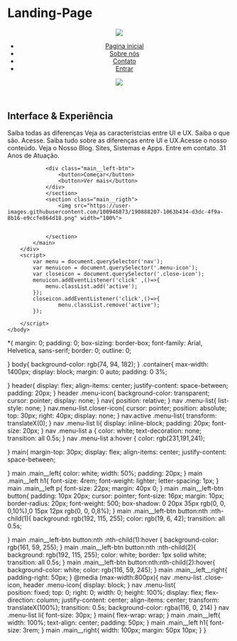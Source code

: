 # Landing-Page
<!DOCTYPE html>
<html lang ="pt-br">
    <head>
        <meta charset="UTF-8">
        <meta http-equiv="X-UA-Compatible" content="IE=edge">
        <meta name="viewport" content="width=device-witch, initial-scale=1.0">
        <link rel="shortcut icon" href="favicon.ico" type="image/x-icon">
        <link rel="stylesheet" href="style.css">
        <title>Landing Page</title>
    </head>
    <body>
        <div class="container">
            <header>
                <div class="logo">
                    <a href="index.html"><img src="https://user-images.githubusercontent.com/100946873/190888198-cc535941-04ad-4745-a940-2adc953a761d.png"></a>
                </div>
                 <nav>
                    <ul class="menu-list">
                        <li><a href="index.html">Pagina inicial</a></li>
                        <li><a href="#">Sobre nós</a></li>
                        <li><a href="#">Contato</a></li>
                        <li><a href="#">Entrar</a></li>
                    </ul>
                 </nav>
                 <buttonS><img src="https://user-images.githubusercontent.com/100946873/190888207-1063b434-d3dc-4f9a-8b16-e9ccfe864d18.png"></button>
            </header>
            <main>
                <section class="main__left">
                  <h1><b>Interface</b> & Experiência</h1>
                  <p>
                    Saiba todas as diferenças Veja as característcias entre UI e UX.
                    Saiba o que são. Acesse. Saiba tudo sobre as diferenças entre UI e UX.Acesse o nosso conteúdo. Veja o Nosso Blog.
                    Sites, Sistemas e Apps. Entre em contato. 31 Anos de Atuação.
                  </p>
                  
                <div class="main__left-btn">
                    <button>Começar</button>
                    <button>Ver mais</button>
                </div>
                </section>
                <section class="main__rigth">
                    <img src="https://user-images.githubusercontent.com/100946873/190888207-1063b434-d3dc-4f9a-8b16-e9ccfe864d18.png" width="100%">


                </section>
            </main>
        </div>
        <script>
            var menu = document.querySelector('nav');
            var menuicon = document.querySelector('.menu-icon');
            var closeicon = document.querySelector('.close-icon');
            menuicon.addEventListener('click' ,()=>{
                menu.classList.add('active');
            });
            closeicon.addEventListener('click',()=>{
                    menu.classList.remove('active');
            });

        </script>
    </body>
</html>

*{
    margin: 0;
    padding: 0;
    box-sizing: border-box;
    font-family: Arial, Helvetica, sans-serif;
    border: 0;
    outline: 0;

}
body{
    background-color: rgb(74, 94, 182);
}
.container{
    max-width: 1400px;
    display: block;
    margin: 0 auto;
    padding: 0 3%;

}
header{
    display: flex;
    align-items: center;
    justify-content: space-between;
    padding: 20px;
}
header .menu-icon{
    background-color: transparent;
    cursor: pointer;
    display: none;
}
nav{
    position: relative;
}
nav .menu-list{
    list-style: none;
}
nav.menu-list.closer-icon{
    cursor: pointer;
    position: absolute;
    top: 30px;
    right: 40px;
    display: none;
}
nav.active .menu-list{
    transform: translateX(0);
}
nav .menu-list li{
    display: inline-block;
    padding: 20px;
    font-size: 20px;
}
nav .menu-list a
{
   color: white;
   text-decoration: none;
   transition: all 0.5s;
}
nav .menu-list a:hover
{
   color:  rgb(231,191,241);

}
main{
    margin-top: 30px;
    display: flex;
    align-items: center;
    justify-content: space-between;

}
main .main__left{
    color: white;
    width: 50%;
    padding: 20px;
}
main .main__left h1{
    font-size: 4rem;
    font-weight: lighter;
    letter-spacing: 1px;
}
main .main__left p{
    font-size: 22px;
    margin: 40px 0;
}
main .main__left-btn button{
    padding: 10px 20px;
    cursor: pointer;
    font-size:  16px;
    margin: 10px;
    border-radius: 20px;
    font-weight: 500;
    box-shadow: 0 20px 35px rgb(0, 0, 0,10%),0 15px 12px rgb(0, 0, 0,8%);
}
main .main__left-btn button:nth :nth-child(1){
    background: rgb(192, 115, 255);
    color: rgb(19, 6, 42);
    transition: all 0.5s;
    
}
main .main__left-btn button:nth :nth-child(1):hover {
    background-color: rgb(161, 59, 255);
}
main .main__left-btn button:nth :nth-child(2){
    background: rgb(192, 115, 255);
    color: white;
    border: 1px solid white;
    transition: all 0.5s;
}
main .main__left-btn button:nth:nth-child(2):hover{
    background-color: white;
    color: rgb(116, 59, 245);
}
main .main__left__right{
    padding-right: 50px;
}
@media (max-width:800px){
    nav .menu-list .close-icon,
    header .menu-icon{
        display: block;
    }
      nav .menu-list{   
      position: fixed;
      top: 0;
      right: 0;
      width: 0;
      height: 100%;
      display: flex;
      flex-direction: column;
      justify-content: center;
      align-items: center;
      transform: translateX(100%);
      transition: 0.5s;
      background-color: rgba(116, 0, 214)
     }
     nav .menu-list li{
        font-size: 30px;
     }
     main{
        flex-wrap: wrap;
     }
     main .main__left{
        width: 100%;
        text-align: center;
        padding: 50px;
     }
     main .main__left h1{
        font-size: 3rem;
     }
     main .main__right{
        width: 100px;
        margin: 50px 10px;
     }
}
